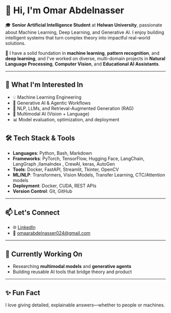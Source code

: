 # 👋 Hi, I'm Omar Abdelnasser

🎓 **Senior Artificial Intelligence Student** at **Helwan University**, passionate about Machine Learning, Deep Learning, and Generative AI. I enjoy building intelligent systems that turn complex theory into impactful real-world solutions.

🔬 I have a solid foundation in **machine learning**, **pattern recognition**, and **deep learning**, and I've worked on diverse, multi-domain projects in **Natural Language Processing**, **Computer Vision**, and **Educational AI Assistants**.

---

## 🧠 What I'm Interested In
- 💡 Machine Learning Engineering
- 🤖 Generative AI & Agentic Workflows
- 🧾 NLP, LLMs, and Retrieval-Augmented Generation (RAG)
- 🎥 Multimodal AI (Vision + Language)
- 📊 Model evaluation, optimization, and deployment


## 🛠️ Tech Stack & Tools

- **Languages**: Python, Bash, Markdown  
- **Frameworks**: PyTorch, TensorFlow, Hugging Face, LangChain, LangGraph  ,llamaIndex , CrewAI, keras, AutoGen
- **Tools**: Docker, FastAPI, Streamlit, Tkinter, OpenCV  
- **ML/NLP**: Transformers, Vision Models, Transfer Learning, CTC/Attention models  
- **Deployment**: Docker, CUDA, REST APIs  
- **Version Control**: Git, GitHub

---

## 📫 Let's Connect

- 🌐 [LinkedIn](https://www.linkedin.com/in/omar-abdelnasser/)  
- 📧 [omaarabdelnasser024@gmail.com](omaarabdelnasser024@gmail.com)  


---

## 📌 Currently Working On
- Researching **multimodal models** and **generative agents**
- Building reusable AI tools that bridge theory and product

---

## ✨ Fun Fact
I love giving detailed, explainable answers—whether to people or machines.

